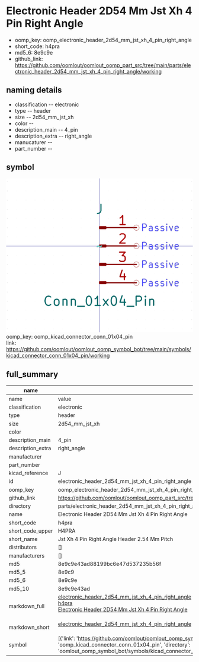 # Electronic Header 2D54 Mm Jst Xh 4 Pin Right Angle

  
* oomp_key: oomp_electronic_header_2d54_mm_jst_xh_4_pin_right_angle 
* short_code: h4pra
* md5_6: 8e9c9e  
* github_link: https://github.com/oomlout/oomlout_oomp_part_src/tree/main/parts/electronic_header_2d54_mm_jst_xh_4_pin_right_angle/working  
## naming details
* classification -- electronic
* type -- header
* size -- 2d54_mm_jst_xh
* color -- 
* description_main -- 4_pin
* description_extra -- right_angle
* manucaturer -- 
* part_number -- 



## symbol

![](symbol/0/working/working_600.png)  
oomp_key: oomp_kicad_connector_conn_01x04_pin  
link: https://github.com/oomlout/oomlout_oomp_symbol_bot/tree/main/symbols/kicad_connector_conn_01x04_pin/working  


## full_summary
| name | value | 
| --- | --- | 
| name | value | 
| classification | electronic | 
| type | header | 
| size | 2d54_mm_jst_xh | 
| color |  | 
| description_main | 4_pin | 
| description_extra | right_angle | 
| manufacturer |  | 
| part_number |  | 
| kicad_reference | J | 
| id | electronic_header_2d54_mm_jst_xh_4_pin_right_angle | 
| oomp_key | oomp_electronic_header_2d54_mm_jst_xh_4_pin_right_angle | 
| github_link | https://github.com/oomlout/oomlout_oomp_part_src/tree/main/parts/electronic_header_2d54_mm_jst_xh_4_pin_right_angle/working | 
| directory | parts/electronic_header_2d54_mm_jst_xh_4_pin_right_angle | 
| name | Electronic Header 2D54 Mm Jst Xh 4 Pin Right Angle | 
| short_code | h4pra | 
| short_code_upper | H4PRA | 
| short_name | Jst Xh 4 Pin Right Angle Header 2.54 Mm Pitch | 
| distributors | [] | 
| manufacturers | [] | 
| md5 | 8e9c9e43ad88199bc6e47d537235b56f | 
| md5_5 | 8e9c9 | 
| md5_6 | 8e9c9e | 
| md5_10 | 8e9c9e43ad | 
| markdown_full | [electronic_header_2d54_mm_jst_xh_4_pin_right_angle](https://github.com/oomlout/oomlout_oomp_part_src/tree/main/parts/electronic_header_2d54_mm_jst_xh_4_pin_right_angle/working)<br>[h4pra](https://github.com/oomlout/oomlout_oomp_part_src/tree/main/parts/electronic_header_2d54_mm_jst_xh_4_pin_right_angle/working)<br>[Electronic Header 2D54 Mm Jst Xh 4 Pin Right Angle](https://github.com/oomlout/oomlout_oomp_part_src/tree/main/parts/electronic_header_2d54_mm_jst_xh_4_pin_right_angle/working)<br><br> | 
| markdown_short | [electronic_header_2d54_mm_jst_xh_4_pin_right_angle](https://github.com/oomlout/oomlout_oomp_part_src/tree/main/parts/electronic_header_2d54_mm_jst_xh_4_pin_right_angle/working)<br><br> | 
| symbol | [{'link': 'https://github.com/oomlout/oomlout_oomp_symbol_bot/tree/main/symbols/kicad_connector_conn_01x04_pin', 'oomp_key': 'oomp_kicad_connector_conn_01x04_pin', 'directory': 'oomlout_oomp_symbol_bot/symbols/kicad_connector_conn_01x04_pin//working/working.kicad_sym'}] | 
